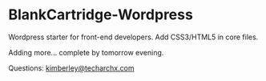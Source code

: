 BlankCartridge-Wordpress
========================

Wordpress starter for front-end developers. Add CSS3/HTML5 in core files.


Adding more... complete by tomorrow evening. 

Questions:
kimberley@techarchx.com
